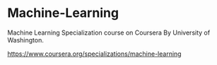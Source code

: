# Machine-Learning
Machine Learning Specialization course on Coursera By University of Washington.

https://www.coursera.org/specializations/machine-learning
